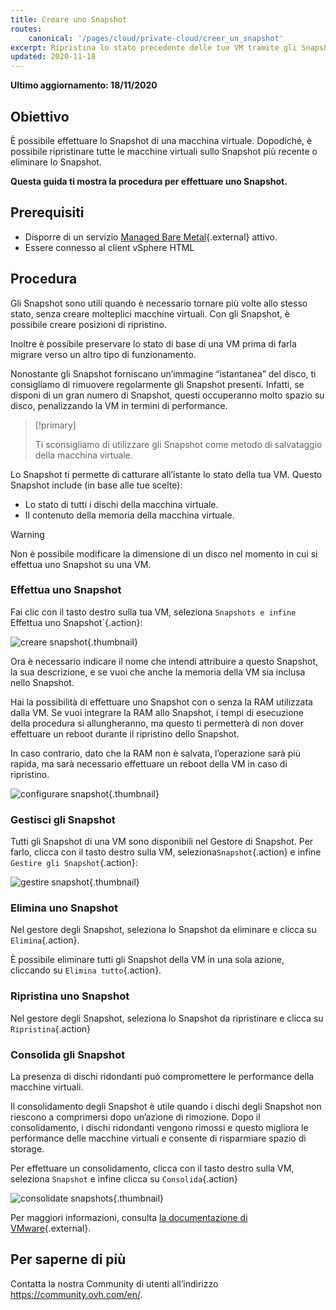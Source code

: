 ```yaml
---
title: Creare uno Snapshot
routes:
    canonical: '/pages/cloud/private-cloud/creer_un_snapshot'
excerpt: Ripristina lo stato precedente delle tue VM tramite gli Snapshot
updated: 2020-11-18
---
```


**Ultimo aggiornamento: 18/11/2020**

## Obiettivo 

È possibile effettuare lo Snapshot di una macchina virtuale. Dopodiché, è possibile ripristinare tutte le macchine virtuali sullo Snapshot più recente o eliminare lo Snapshot.

**Questa guida ti mostra la procedura per effettuare uno Snapshot.**

## Prerequisiti

- Disporre di un servizio [Managed Bare Metal](https://www.ovhcloud.com/it/managed-bare-metal/){.external} attivo.
- Essere connesso al client vSphere HTML

## Procedura

Gli Snapshot sono utili quando è necessario tornare più volte allo stesso stato, senza creare molteplici macchine virtuali. Con gli Snapshot, è possibile creare posizioni di ripristino. 

Inoltre è possibile preservare lo stato di base di una VM prima di farla migrare verso un altro tipo di funzionamento. 

Nonostante gli Snapshot forniscano un’immagine “istantanea” del disco, ti consigliamo di rimuovere regolarmente gli Snapshot presenti. Infatti, se disponi di un gran numero di Snapshot, questi occuperanno molto spazio su disco, penalizzando la VM in termini di performance.

> [!primary]
> 
> Ti sconsigliamo di utilizzare gli Snapshot come metodo di salvataggio della macchina virtuale.
> 

Lo Snapshot  ti permette di catturare all’istante lo stato della tua VM. Questo Snapshot include (in base alle tue scelte):

- Lo stato di tutti i dischi della macchina virtuale.
- Il contenuto della memoria della macchina virtuale.

> [!warning]
> 
> Non è possibile modificare la dimensione di un disco nel momento in cui si effettua uno Snapshot su una VM.
> 

### Effettua uno Snapshot

Fai clic con il tasto destro sulla tua VM, seleziona `Snapshots e infine `Effettua uno Snapshot`{.action}:

![creare snapshot](images/snapshot01.png){.thumbnail}

Ora è necessario indicare il nome che intendi attribuire a questo Snapshot, la sua descrizione, e se vuoi che anche la memoria della VM sia inclusa nello Snapshot.

Hai la possibilità di effettuare uno Snapshot con o senza la RAM utilizzata dalla VM. Se vuoi integrare la RAM allo Snapshot, i tempi di esecuzione della procedura si allungheranno, ma questo ti permetterà di non dover effettuare un reboot durante il ripristino dello Snapshot. 

In caso contrario, dato che la RAM non è salvata, l’operazione sarà più rapida, ma sarà necessario effettuare un reboot della VM in caso di ripristino. 

![configurare snapshot](images/snapshot02.png){.thumbnail}

### Gestisci gli Snapshot

Tutti gli Snapshot di una VM sono disponibili nel Gestore di Snapshot. Per farlo, clicca con il tasto destro sulla VM, seleziona`Snapshot`{.action} e infine `Gestire gli Snapshot`{.action}:

![gestire snapshot](images/snapshot03.png){.thumbnail}

### Elimina uno Snapshot

Nel gestore degli Snapshot, seleziona lo Snapshot da eliminare e clicca su `Elimina`{.action}.

È possibile eliminare tutti gli Snapshot della VM in una sola azione, cliccando su `Elimina tutto`{.action}.

### Ripristina uno Snapshot

Nel gestore degli Snapshot, seleziona lo Snapshot da ripristinare e clicca su `Ripristina`{.action}

### Consolida gli Snapshot

La presenza di dischi ridondanti può compromettere le performance della macchine virtuali.

Il consolidamento degli Snapshot è utile quando i dischi degli Snapshot non riescono a comprimersi dopo un’azione di rimozione. Dopo il consolidamento, i dischi ridondanti vengono rimossi e questo migliora le performance delle macchine virtuali e consente di risparmiare spazio di storage.

Per effettuare un consolidamento, clicca con il tasto destro sulla VM, seleziona `Snapshot` e infine clicca su `Consolida`{.action}

![consolidate snapshots](images/consolidate.png){.thumbnail}

Per maggiori informazioni, consulta [la documentazione di VMware](https://docs.vmware.com/en/VMware-vSphere/6.7/com.vmware.vsphere.vm_admin.doc/GUID-2F4A6D8B-33FF-4C6B-9B02-C984D151F0D5.html){.external}.

## Per saperne di più

Contatta la nostra Community di utenti all’indirizzo <https://community.ovh.com/en/>.
